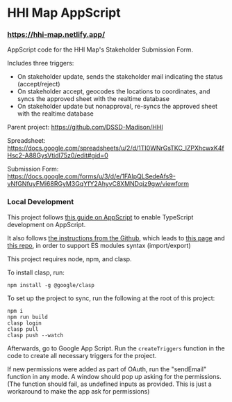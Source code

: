 # HHI Map AppScript
### https://hhi-map.netlify.app/

AppScript code for the HHI Map's Stakeholder Submission Form.

Includes three triggers:
- On stakeholder update, sends the stakeholder mail indicating the status (accept/reject)
- On stakeholder accept, geocodes the locations to coordinates, and syncs the approved sheet with the realtime database
- On stakeholder update but nonapproval, re-syncs the approved sheet with the realtime database

Parent project: https://github.com/DSSD-Madison/HHI

Spreadsheet: https://docs.google.com/spreadsheets/u/2/d/1TI0WNrGsTKC_lZPXhcwxK4fHsc2-A88GysVtidI75z0/edit#gid=0

Submission Form: https://docs.google.com/forms/u/3/d/e/1FAIpQLSedeAfs9-vNfGNfuyFMi68RGyM3GqYfY2AhyvC8XMNDqiz9gw/viewform


### Local Development
This project follows [this guide on AppScript](https://developers.google.com/apps-script/guides/typescript) to enable TypeScript development on AppScript.

It also follows [the instructions from the Github](https://github.com/google/clasp/blob/master/docs/typescript.md), which leads to [this page](https://github.com/google/clasp/blob/master/docs/esmodules.md) and [this repo](https://github.com/atti187/esmodules/blob/main/babel.config.js), in order to support ES modules syntax (import/export)

This project requires node, npm, and clasp.

To install clasp, run:
```
npm install -g @google/clasp
```

To set up the project to sync, run the following at the root of this project:
```
npm i
npm run build
clasp login
clasp pull
clasp push --watch
```

Afterwards, go to Google App Script. Run the `createTriggers` function in the code to create all necessary triggers for the project.

If new permissions were added as part of OAuth, run the "sendEmail" function in any mode. A window should pop up asking for the permissions. (The function should fail, as undefined inputs as provided. This is just a workaround to make the app ask for permissions)